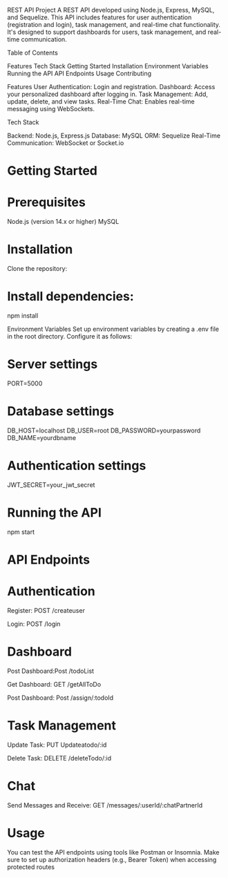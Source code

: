 REST API Project
A REST API developed using Node.js, Express, MySQL, and Sequelize. This API includes features for user authentication (registration and login), task management, and real-time chat functionality. It's designed to support dashboards for users, task management, and real-time communication.

Table of Contents

Features
 Tech Stack
 Getting Started
 Installation
 Environment Variables
Running the API
API Endpoints
Usage
Contributing

Features
User Authentication: Login and registration.
Dashboard: Access your personalized dashboard after logging in.
Task Management: Add, update, delete, and view tasks.
Real-Time Chat: Enables real-time messaging using WebSockets.

Tech Stack

Backend: Node.js, Express.js
Database: MySQL
ORM: Sequelize
Real-Time Communication: WebSocket or Socket.io

# Getting Started

# Prerequisites
Node.js (version 14.x or higher)
MySQL

# Installation
Clone the repository: 

 # Install dependencies:
npm install

  Environment Variables
Set up environment variables by creating a .env file in the root directory. Configure it as follows:
# Server settings
PORT=5000

# Database settings
DB_HOST=localhost
DB_USER=root
DB_PASSWORD=yourpassword
DB_NAME=yourdbname

# Authentication settings
JWT_SECRET=your_jwt_secret

# Running the API
npm start

  # API Endpoints

# Authentication

Register: POST /createuser

Login: POST /login

# Dashboard

Post Dashboard:Post /todoList

Get Dashboard: GET /getAllToDo

Post Dashboard: Post /assign/:todoId

# Task Management

Update Task: PUT Updateatodo/:id

Delete Task: DELETE /deleteTodo/:id

# Chat
Send Messages and Receive:
GET /messages/:userId/:chatPartnerId

# Usage
You can test the API endpoints using tools like Postman or Insomnia. Make sure to set up authorization headers (e.g., Bearer Token) when accessing protected routes
